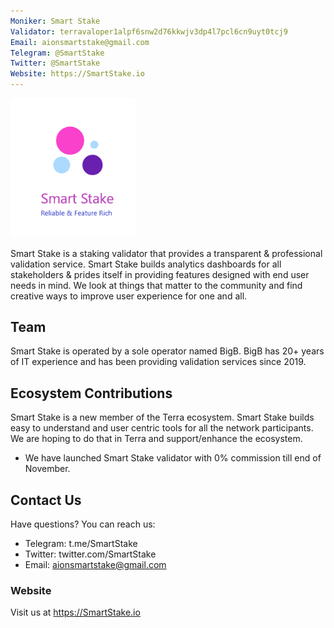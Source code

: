 ```yaml
---
Moniker: Smart Stake
Validator: terravaloper1alpf6snw2d76kkwjv3dp4l7pcl6cn9uyt0tcj9
Email: aionsmartstake@gmail.com
Telegram: @SmartStake
Twitter: @SmartStake
Website: https://SmartStake.io
---
```


<img src="https://github.com/SmartStake/info/blob/master/logo/smartstake.png" width="200px"></img>

Smart Stake is a staking validator that provides a transparent & professional validation service. Smart Stake builds analytics dashboards for all stakeholders & prides itself in providing features designed with end user needs in mind. We look at things that matter to the community and find creative ways to improve user experience for one and all. 

## Team

Smart Stake is operated by a sole operator named BigB. BigB has 20+ years of IT experience and has been providing validation services since 2019.


## Ecosystem Contributions

Smart Stake is a new member of the Terra ecosystem. Smart Stake builds easy to understand and user centric tools for all the network participants. We are hoping to do that in Terra and support/enhance the ecosystem.

- We have launched Smart Stake validator with 0% commission till end of November.

## Contact Us

Have questions? You can reach us:

- Telegram: t.me/SmartStake
- Twitter: twitter.com/SmartStake
- Email: aionsmartstake@gmail.com

### Website

Visit us at https://SmartStake.io
